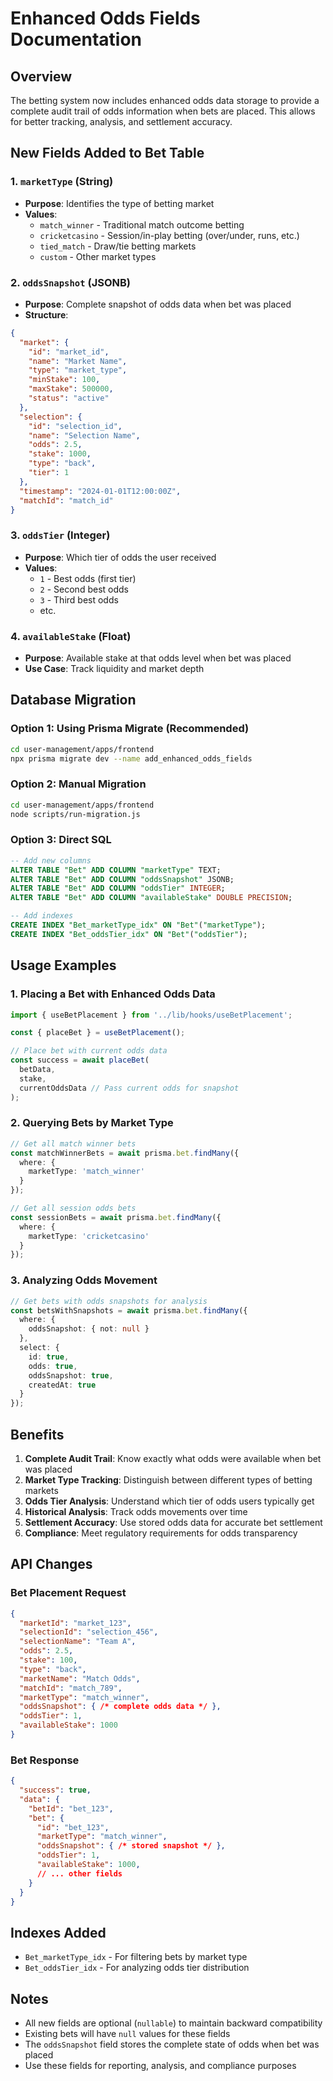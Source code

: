 # Enhanced Odds Fields Documentation

## Overview

The betting system now includes enhanced odds data storage to provide a complete audit trail of odds information when bets are placed. This allows for better tracking, analysis, and settlement accuracy.

## New Fields Added to Bet Table

### 1. `marketType` (String)
- **Purpose**: Identifies the type of betting market
- **Values**: 
  - `match_winner` - Traditional match outcome betting
  - `cricketcasino` - Session/in-play betting (over/under, runs, etc.)
  - `tied_match` - Draw/tie betting markets
  - `custom` - Other market types

### 2. `oddsSnapshot` (JSONB)
- **Purpose**: Complete snapshot of odds data when bet was placed
- **Structure**:
```json
{
  "market": {
    "id": "market_id",
    "name": "Market Name",
    "type": "market_type",
    "minStake": 100,
    "maxStake": 500000,
    "status": "active"
  },
  "selection": {
    "id": "selection_id",
    "name": "Selection Name",
    "odds": 2.5,
    "stake": 1000,
    "type": "back",
    "tier": 1
  },
  "timestamp": "2024-01-01T12:00:00Z",
  "matchId": "match_id"
}
```

### 3. `oddsTier` (Integer)
- **Purpose**: Which tier of odds the user received
- **Values**: 
  - `1` - Best odds (first tier)
  - `2` - Second best odds
  - `3` - Third best odds
  - etc.

### 4. `availableStake` (Float)
- **Purpose**: Available stake at that odds level when bet was placed
- **Use Case**: Track liquidity and market depth

## Database Migration

### Option 1: Using Prisma Migrate (Recommended)
```bash
cd user-management/apps/frontend
npx prisma migrate dev --name add_enhanced_odds_fields
```

### Option 2: Manual Migration
```bash
cd user-management/apps/frontend
node scripts/run-migration.js
```

### Option 3: Direct SQL
```sql
-- Add new columns
ALTER TABLE "Bet" ADD COLUMN "marketType" TEXT;
ALTER TABLE "Bet" ADD COLUMN "oddsSnapshot" JSONB;
ALTER TABLE "Bet" ADD COLUMN "oddsTier" INTEGER;
ALTER TABLE "Bet" ADD COLUMN "availableStake" DOUBLE PRECISION;

-- Add indexes
CREATE INDEX "Bet_marketType_idx" ON "Bet"("marketType");
CREATE INDEX "Bet_oddsTier_idx" ON "Bet"("oddsTier");
```

## Usage Examples

### 1. Placing a Bet with Enhanced Odds Data

```typescript
import { useBetPlacement } from '../lib/hooks/useBetPlacement';

const { placeBet } = useBetPlacement();

// Place bet with current odds data
const success = await placeBet(
  betData,
  stake,
  currentOddsData // Pass current odds for snapshot
);
```

### 2. Querying Bets by Market Type

```typescript
// Get all match winner bets
const matchWinnerBets = await prisma.bet.findMany({
  where: {
    marketType: 'match_winner'
  }
});

// Get all session odds bets
const sessionBets = await prisma.bet.findMany({
  where: {
    marketType: 'cricketcasino'
  }
});
```

### 3. Analyzing Odds Movement

```typescript
// Get bets with odds snapshots for analysis
const betsWithSnapshots = await prisma.bet.findMany({
  where: {
    oddsSnapshot: { not: null }
  },
  select: {
    id: true,
    odds: true,
    oddsSnapshot: true,
    createdAt: true
  }
});
```

## Benefits

1. **Complete Audit Trail**: Know exactly what odds were available when bet was placed
2. **Market Type Tracking**: Distinguish between different types of betting markets
3. **Odds Tier Analysis**: Understand which tier of odds users typically get
4. **Historical Analysis**: Track odds movements over time
5. **Settlement Accuracy**: Use stored odds data for accurate bet settlement
6. **Compliance**: Meet regulatory requirements for odds transparency

## API Changes

### Bet Placement Request
```json
{
  "marketId": "market_123",
  "selectionId": "selection_456",
  "selectionName": "Team A",
  "odds": 2.5,
  "stake": 100,
  "type": "back",
  "marketName": "Match Odds",
  "matchId": "match_789",
  "marketType": "match_winner",
  "oddsSnapshot": { /* complete odds data */ },
  "oddsTier": 1,
  "availableStake": 1000
}
```

### Bet Response
```json
{
  "success": true,
  "data": {
    "betId": "bet_123",
    "bet": {
      "id": "bet_123",
      "marketType": "match_winner",
      "oddsSnapshot": { /* stored snapshot */ },
      "oddsTier": 1,
      "availableStake": 1000,
      // ... other fields
    }
  }
}
```

## Indexes Added

- `Bet_marketType_idx` - For filtering bets by market type
- `Bet_oddsTier_idx` - For analyzing odds tier distribution

## Notes

- All new fields are optional (`nullable`) to maintain backward compatibility
- Existing bets will have `null` values for these fields
- The `oddsSnapshot` field stores the complete state of odds when bet was placed
- Use these fields for reporting, analysis, and compliance purposes
